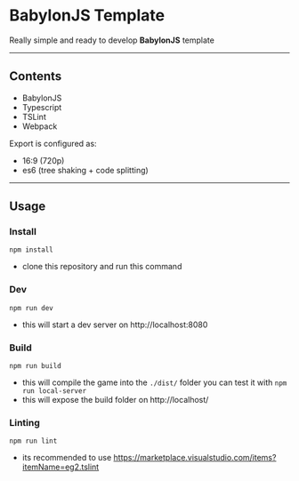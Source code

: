# BabylonJS Template

Really simple and ready to develop **BabylonJS** template

---

## Contents

* BabylonJS
* Typescript
* TSLint
* Webpack

Export is configured as:
* 16:9 (720p)
* es6 (tree shaking + code splitting)

---

## Usage

### Install
```
npm install
```
 - clone this repository and run this command

### Dev
```
npm run dev
```
 - this will start a dev server on http://localhost:8080

### Build
```
npm run build
```
 - this will compile the game into the `./dist/` folder
you can test it with `npm run local-server`
 - this will expose the build folder on http://localhost/

### Linting
```
npm run lint
```
 - its recommended to use https://marketplace.visualstudio.com/items?itemName=eg2.tslint